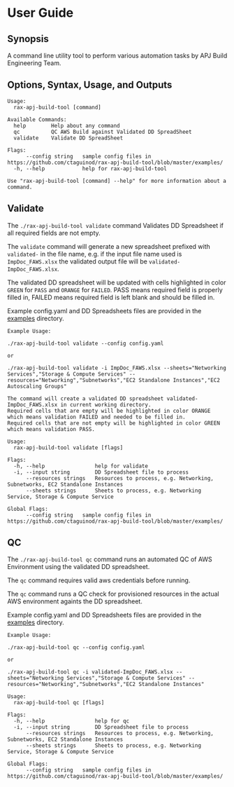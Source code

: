 # User Guide

## Synopsis

A command line utility tool to perform various automation tasks by APJ Build Engineering Team.

## Options, Syntax, Usage, and Outputs

```
Usage:
  rax-apj-build-tool [command]

Available Commands:
  help        Help about any command
  qc          QC AWS Build against Validated DD SpreadSheet
  validate    Validate DD SpreadSheet

Flags:
      --config string   sample config files in https://github.com/ctaguinod/rax-apj-build-tool/blob/master/examples/
  -h, --help            help for rax-apj-build-tool

Use "rax-apj-build-tool [command] --help" for more information about a command.
```

## Validate

The `./rax-apj-build-tool validate` command Validates DD Spreadsheet if all required fields are not empty.

The `validate` command will generate a new spreadsheet prefixed with `validated-` in the file name, e.g. if the input file name used is `ImpDoc_FAWS.xlsx` the validated output file will be `validated-ImpDoc_FAWS.xlsx`.

The validated DD spreadsheet will be updated with cells highlighted in color `GREEN` for `PASS` and `ORANGE` for `FAILED`. PASS means required field is properly filled in, FAILED means required field is left blank and should be filled in.

Example config.yaml and DD Spreadsheets files are provided in the [examples](https://github.com/ctaguinod/rax-apj-build-tool/blob/master/examples/) directory.

```
Example Usage:

./rax-apj-build-tool validate --config config.yaml 

or 

./rax-apj-build-tool validate -i ImpDoc_FAWS.xlsx --sheets="Networking Services","Storage & Compute Services" --resources="Networking","Subnetworks","EC2 Standalone Instances","EC2 Autoscaling Groups"

The command will create a validated DD spreadsheet validated-ImpDoc_FAWS.xlsx in current working directory.
Required cells that are empty will be highlighted in color ORANGE which means validation FAILED and needed to be filled in.
Required cells that are not empty will be highlighted in color GREEN which means validation PASS.

Usage:
  rax-apj-build-tool validate [flags]

Flags:
  -h, --help                help for validate
  -i, --input string        DD Spreadsheet file to process
      --resources strings   Resources to process, e.g. Networking, Subnetworks, EC2 Standalone Instances
      --sheets strings      Sheets to process, e.g. Networking Service, Storage & Compute Service

Global Flags:
      --config string   sample config files in https://github.com/ctaguinod/rax-apj-build-tool/blob/master/examples/
```

## QC

The `./rax-apj-build-tool qc` command runs an automated QC of AWS Environment using the validated DD spreadsheet.

The `qc` command requires valid aws credentials before running. 

The `qc` command runs a QC check for provisioned resources in the actual AWS environment againts the DD spreadsheet.

Example config.yaml and DD Spreadsheets files are provided in the [examples](https://github.com/ctaguinod/rax-apj-build-tool/blob/master/examples/) directory.


```
Example Usage:

./rax-apj-build-tool qc --config config.yaml 

or 

./rax-apj-build-tool qc -i validated-ImpDoc_FAWS.xlsx --sheets="Networking Services","Storage & Compute Services" --resources="Networking","Subnetworks","EC2 Standalone Instances"

Usage:
  rax-apj-build-tool qc [flags]

Flags:
  -h, --help                help for qc
  -i, --input string        DD Spreadsheet file to process
      --resources strings   Resources to process, e.g. Networking, Subnetworks, EC2 Standalone Instances
      --sheets strings      Sheets to process, e.g. Networking Service, Storage & Compute Service

Global Flags:
      --config string   sample config files in https://github.com/ctaguinod/rax-apj-build-tool/blob/master/examples/
```
